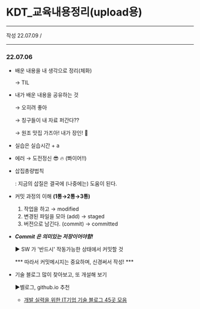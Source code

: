 # KDT_교육내용정리(upload용)

---

작성 22.07.09 / 

---

### 22.07.06

- 배운 내용을 내 생각으로 정리(체화)

  → TIL

- 내가 배운 내용을 공유하는 것

  → 오히려 좋아

  → 칭구들이 내 자료 퍼간다??

  → 원조 맛집 가즈아! 내가 장인! 🤞

- 실습은 실습시간 + a

- 에러 → 도전정신 😎 🔥 (뽜이어!!)

- 삽집총량법칙

  : 지금의 삽질은 결국에 (나중에는) 도움이 된다.

- 커밋 과정의 이해 **(1통→2통→3통)**

  1. 작업을 하고 → modified
  2. 변경된 파일을 모아 (add) → staged
  3. 버전으로 남긴다. (commit) → committed

- ***Commit 은 의미있는 저장이어야함!***

  ▶ SW 가 '반드시' 작동가능한 상태에서 커밋할 것

  *** 따라서 커밋메시지는 중요하며, 신경써서 작성! ***

- 기술 블로그 많이 찾아보고, 또 개설해 보기

  ▶벨로그, github.io 추천

  - [개발 실력을 위한 IT기업 기술 블로그 45곳 모음](https://brunch.co.kr/@sicle-official/35)